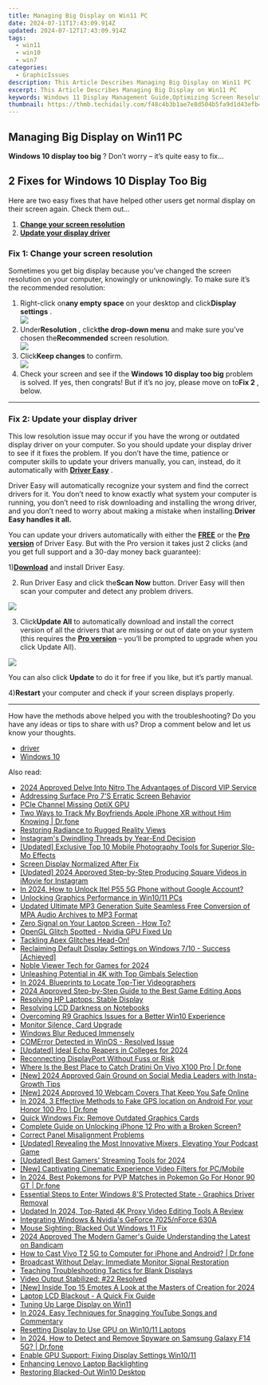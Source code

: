 ```yaml
---
title: Managing Big Display on Win11 PC
date: 2024-07-11T17:43:09.914Z
updated: 2024-07-12T17:43:09.914Z
tags:
  - win11
  - win10
  - win7
categories:
  - GraphicIssues
description: This Article Describes Managing Big Display on Win11 PC
excerpt: This Article Describes Managing Big Display on Win11 PC
keywords: Windows 11 Display Management Guide,Optimizing Screen Resolution,Enhancing Display Settings in Windows 11,Win11 Display Management Best Practices,Manage Big Display on Windows 11 PC,Maximizing Windows 11 Screen Real Estate,Large Display Configuration for Windows 11 Users
thumbnail: https://thmb.techidaily.com/f48c4b3b1ae7e8d504b5fa9d1d43efb4b89cbd743a49407bfffb933b836abc89.png
---
```


## Managing Big Display on Win11 PC

**Windows 10 display too big** ? Don’t worry – it’s quite easy to fix…

## 2 Fixes for Windows 10 Display Too Big

 Here are two easy fixes that have helped other users get normal display on their screen again. Check them out…

1. **[Change your screen resolution](#F1)**
2. [**Update your display driver**](#F2)

### **Fix 1: Change your screen resolution**

 Sometimes you get big display because you’ve changed the screen resolution on your computer, knowingly or unknowingly. To make sure it’s the recommended resolution:

1. Right-click on**any empty space** on your desktop and click**Display settings** .  
![](https://images.drivereasy.com/wp-content/uploads/2018/10/img_5bd2e21ce4cd4.jpg)
2. Under**Resolution** , click**the drop-down menu** and make sure you’ve chosen the**Recommended** screen resolution.  
![](https://images.drivereasy.com/wp-content/uploads/2018/10/img_5bd2e27ee9b46.jpg)
3. Click**Keep changes** to confirm.  
![](https://images.drivereasy.com/wp-content/uploads/2018/10/img_5bd2e308683d2.jpg)
4. Check your screen and see if the **Windows 10 display too big** problem is solved. If yes, then congrats! But if it’s no joy, please move on to**Fix 2** , below.

---

### **Fix 2: Update your display driver**

 This low resolution issue may occur if you have the wrong or outdated display driver on your computer. So you should update your display driver to see if it fixes the problem. If you don’t have the time, patience or computer skills to update your drivers manually, you can, instead, do it automatically with [**Driver Easy**](https://tools.techidaily.com/drivereasy/download/) .

 Driver Easy will automatically recognize your system and find the correct drivers for it. You don’t need to know exactly what system your computer is running, you don’t need to risk downloading and installing the wrong driver, and you don’t need to worry about making a mistake when installing.**Driver Easy handles it all.**

 You can update your drivers automatically with either the [**FREE**](https://tools.techidaily.com/drivereasy/download/) or the [**Pro version**](https://tools.techidaily.com/drivereasy/download/) of Driver Easy. But with the Pro version it takes just 2 clicks (and you get full support and a 30-day money back guarantee):

 1)[**Download**](https://tools.techidaily.com/drivereasy/download/) and install Driver Easy.

 2) Run Driver Easy and click the**Scan Now** button. Driver Easy will then scan your computer and detect any problem drivers.

![](https://images.drivereasy.com/wp-content/uploads/2018/10/img_5bd2ee46484b2.jpg)

 3) Click**Update All** to automatically download and install the correct version of all the drivers that are missing or out of date on your system (this requires the [**Pro version**](https://tools.techidaily.com/drivereasy/download/) – you’ll be prompted to upgrade when you click Update All).

![](https://images.drivereasy.com/wp-content/uploads/2018/10/img_5bd2ee5440679.jpg)

 You can also click **Update** to do it for free if you like, but it’s partly manual.

 4)**Restart** your computer and check if your screen displays properly.

---

 How have the methods above helped you with the troubleshooting? Do you have any ideas or tips to share with us? Drop a comment below and let us know your thoughts.

* [driver](https://tools.techidaily.com/drivereasy/download/)
* [Windows 10](https://tools.techidaily.com/drivereasy/download/)

<ins class="adsbygoogle"
     style="display:block"
     data-ad-format="autorelaxed"
     data-ad-client="ca-pub-7571918770474297"
     data-ad-slot="1223367746"></ins>



<ins class="adsbygoogle"
     style="display:block"
     data-ad-client="ca-pub-7571918770474297"
     data-ad-slot="8358498916"
     data-ad-format="auto"
     data-full-width-responsive="true"></ins>



<span class="atpl-alsoreadstyle">Also read:</span>
<div><ul>
<li><a href="https://discord-videos.techidaily.com/2024-approved-delve-into-nitro-the-advantages-of-discord-vip-service/"><u>2024 Approved  Delve Into Nitro  The Advantages of Discord VIP Service</u></a></li>
<li><a href="https://graphic-issues.techidaily.com/addressing-surface-pro-7s-erratic-screen-behavior/"><u>Addressing Surface Pro 7'S Erratic Screen Behavior</u></a></li>
<li><a href="https://graphic-issues.techidaily.com/pcie-channel-missing-optix-gpu/"><u>PCIe Channel Missing OptiX GPU</u></a></li>
<li><a href="https://ios-location-track.techidaily.com/two-ways-to-track-my-boyfriends-apple-iphone-xr-without-him-knowing-drfone-by-drfone-virtual-ios/"><u>Two Ways to Track My Boyfriends Apple iPhone XR without Him Knowing | Dr.fone</u></a></li>
<li><a href="https://graphic-issues.techidaily.com/restoring-radiance-to-rugged-reality-views/"><u>Restoring Radiance to Rugged Reality Views</u></a></li>
<li><a href="https://facebook.techidaily.com/instagrams-dwindling-threads-by-year-end-decision/"><u>Instagram's Dwindling Threads by Year-End Decision</u></a></li>
<li><a href="https://some-techniques.techidaily.com/updated-exclusive-top-10-mobile-photography-tools-for-superior-slo-mo-effects/"><u>[Updated] Exclusive Top 10 Mobile Photography Tools for Superior Slo-Mo Effects</u></a></li>
<li><a href="https://graphic-issues.techidaily.com/screen-display-normalized-after-fix/"><u>Screen Display Normalized After Fix</u></a></li>
<li><a href="https://instagram-videos.techidaily.com/updated-2024-approved-step-by-step-producing-square-videos-in-imovie-for-instagram/"><u>[Updated] 2024 Approved  Step-by-Step  Producing Square Videos in iMovie for Instagram</u></a></li>
<li><a href="https://unlock-android.techidaily.com/in-2024-how-to-unlock-itel-p55-5g-phone-without-google-account-by-drfone-android/"><u>In 2024, How to Unlock Itel P55 5G Phone without Google Account?</u></a></li>
<li><a href="https://graphic-issues.techidaily.com/unlocking-graphics-performance-in-win1011-pcs/"><u>Unlocking Graphics Performance in Win10/11 PCs</u></a></li>
<li><a href="https://voice-adjusting.techidaily.com/updated-ultimate-mp3-generation-suite-seamless-free-conversion-of-mpa-audio-archives-to-mp3-format/"><u>Updated Ultimate MP3 Generation Suite Seamless Free Conversion of MPA Audio Archives to MP3 Format</u></a></li>
<li><a href="https://graphic-issues.techidaily.com/zero-signal-on-your-laptop-screen-how-to/"><u>Zero Signal on Your Laptop Screen - How To?</u></a></li>
<li><a href="https://graphic-issues.techidaily.com/1719818160725-opengl-glitch-spotted-nvidia-gpu-fixed-up/"><u>OpenGL Glitch Spotted - Nvidia GPU Fixed Up</u></a></li>
<li><a href="https://graphic-issues.techidaily.com/1719818375975-tackling-apex-glitches-head-on/"><u>Tackling Apex Glitches Head-On!</u></a></li>
<li><a href="https://graphic-issues.techidaily.com/reclaiming-default-display-settings-on-windows-710-success-achieved/"><u>Reclaiming Default Display Settings on Windows 7/10 - Success [Achieved]</u></a></li>
<li><a href="https://desktop-recording.techidaily.com/noble-viewer-tech-for-games-for-2024/"><u>Noble Viewer Tech for Games for 2024</u></a></li>
<li><a href="https://vp-tips.techidaily.com/unleashing-potential-in-4k-with-top-gimbals-selection/"><u>Unleashing Potential in 4K with Top Gimbals Selection</u></a></li>
<li><a href="https://extra-lessons.techidaily.com/in-2024-blueprints-to-locate-top-tier-videographers/"><u>In 2024, Blueprints to Locate Top-Tier Videographers</u></a></li>
<li><a href="https://screen-activity-recording.techidaily.com/2024-approved-step-by-step-guide-to-the-best-game-editing-apps/"><u>2024 Approved  Step-by-Step Guide to the Best Game Editing Apps</u></a></li>
<li><a href="https://graphic-issues.techidaily.com/resolving-hp-laptops-stable-display/"><u>Resolving HP Laptops: Stable Display</u></a></li>
<li><a href="https://graphic-issues.techidaily.com/resolving-lcd-darkness-on-notebooks/"><u>Resolving LCD Darkness on Notebooks</u></a></li>
<li><a href="https://graphic-issues.techidaily.com/overcoming-r9-graphics-issues-for-a-better-win10-experience/"><u>Overcoming R9 Graphics Issues for a Better Win10 Experience</u></a></li>
<li><a href="https://graphic-issues.techidaily.com/monitor-silence-card-upgrade/"><u>Monitor Silence, Card Upgrade</u></a></li>
<li><a href="https://graphic-issues.techidaily.com/windows-blur-reduced-immensely/"><u>Windows Blur Reduced Immensely</u></a></li>
<li><a href="https://graphic-issues.techidaily.com/comerror-detected-in-winos-resolved-issue/"><u>COMError Detected in WinOS - Resolved Issue</u></a></li>
<li><a href="https://digital-screen-recording.techidaily.com/updated-ideal-echo-reapers-in-colleges-for-2024/"><u>[Updated] Ideal Echo Reapers in Colleges for 2024</u></a></li>
<li><a href="https://graphic-issues.techidaily.com/reconnecting-displayport-without-fuss-or-risk/"><u>Reconnecting DisplayPort Without Fuss or Risk</u></a></li>
<li><a href="https://change-location.techidaily.com/where-is-the-best-place-to-catch-dratini-on-vivo-x100-pro-drfone-by-drfone-virtual-android/"><u>Where Is the Best Place to Catch Dratini On Vivo X100 Pro | Dr.fone</u></a></li>
<li><a href="https://instagram-video-recordings.techidaily.com/new-2024-approved-gain-ground-on-social-media-leaders-with-insta-growth-tips/"><u>[New] 2024 Approved  Gain Ground on Social Media Leaders with Insta-Growth Tips</u></a></li>
<li><a href="https://desktop-recording.techidaily.com/new-2024-approved-10-webcam-covers-that-keep-you-safe-online/"><u>[New] 2024 Approved  10 Webcam Covers That Keep You Safe Online</u></a></li>
<li><a href="https://android-location.techidaily.com/in-2024-3-effective-methods-to-fake-gps-location-on-android-for-your-honor-100-pro-drfone-by-drfone-virtual/"><u>In 2024, 3 Effective Methods to Fake GPS location on Android For your Honor 100 Pro | Dr.fone</u></a></li>
<li><a href="https://graphic-issues.techidaily.com/quick-windows-fix-remove-outdated-graphics-cards/"><u>Quick Windows Fix: Remove Outdated Graphics Cards</u></a></li>
<li><a href="https://ios-unlock.techidaily.com/complete-guide-on-unlocking-iphone-12-pro-with-a-broken-screen-by-drfone-ios/"><u>Complete Guide on Unlocking iPhone 12 Pro with a Broken Screen?</u></a></li>
<li><a href="https://graphic-issues.techidaily.com/correct-panel-misalignment-problems/"><u>Correct Panel Misalignment Problems</u></a></li>
<li><a href="https://extra-approaches.techidaily.com/updated-revealing-the-most-innovative-mixers-elevating-your-podcast-game/"><u>[Updated] Revealing the Most Innovative Mixers, Elevating Your Podcast Game</u></a></li>
<li><a href="https://facebook-record-videos.techidaily.com/updated-best-gamers-streaming-tools-for-2024/"><u>[Updated] Best Gamers' Streaming Tools for 2024</u></a></li>
<li><a href="https://extra-information.techidaily.com/new-captivating-cinematic-experience-video-filters-for-pcmobile/"><u>[New] Captivating Cinematic Experience  Video Filters for PC/Mobile</u></a></li>
<li><a href="https://pokemon-go-android.techidaily.com/in-2024-best-pokemons-for-pvp-matches-in-pokemon-go-for-honor-90-gt-drfone-by-drfone-virtual-android/"><u>In 2024, Best Pokemons for PVP Matches in Pokemon Go For Honor 90 GT | Dr.fone</u></a></li>
<li><a href="https://graphic-issues.techidaily.com/essential-steps-to-enter-windows-8s-protected-state-graphics-driver-removal/"><u>Essential Steps to Enter Windows 8'S Protected State - Graphics Driver Removal</u></a></li>
<li><a href="https://video-ai-editor.techidaily.com/updated-in-2024-top-rated-4k-proxy-video-editing-tools-a-review/"><u>Updated In 2024, Top-Rated 4K Proxy Video Editing Tools A Review</u></a></li>
<li><a href="https://graphic-issues.techidaily.com/integrating-windows-and-nvidias-geforce-7025nforce-630a/"><u>Integrating Windows & Nvidia's GeForce 7025/nForce 630A</u></a></li>
<li><a href="https://graphic-issues.techidaily.com/mouse-sighting-blacked-out-windows-11-fix/"><u>Mouse Sighting: Blacked Out Windows 11 Fix</u></a></li>
<li><a href="https://screen-activity-recording.techidaily.com/2024-approved-the-modern-gamers-guide-understanding-the-latest-on-bandicam/"><u>2024 Approved  The Modern Gamer's Guide  Understanding the Latest on Bandicam</u></a></li>
<li><a href="https://screen-mirror.techidaily.com/how-to-cast-vivo-t2-5g-to-computer-for-iphone-and-android-drfone-by-drfone-android/"><u>How to Cast Vivo T2 5G to Computer for iPhone and Android? | Dr.fone</u></a></li>
<li><a href="https://graphic-issues.techidaily.com/broadcast-without-delay-immediate-monitor-signal-restoration/"><u>Broadcast Without Delay: Immediate Monitor Signal Restoration</u></a></li>
<li><a href="https://graphic-issues.techidaily.com/teaching-troubleshooting-tactics-for-blank-displays/"><u>Teaching Troubleshooting Tactics for Blank Displays</u></a></li>
<li><a href="https://graphic-issues.techidaily.com/video-output-stabilized-22-resolved/"><u>Video Output Stabilized: #22 Resolved</u></a></li>
<li><a href="https://discord-videos.techidaily.com/new-inside-top-15-emotes-a-look-at-the-masters-of-creation-for-2024/"><u>[New] Inside Top 15 Emotes  A Look at the Masters of Creation for 2024</u></a></li>
<li><a href="https://graphic-issues.techidaily.com/laptop-lcd-blackout-a-quick-fix-guide/"><u>Laptop LCD Blackout - A Quick Fix Guide</u></a></li>
<li><a href="https://graphic-issues.techidaily.com/tuning-up-large-display-on-win11/"><u>Tuning Up Large Display on Win11</u></a></li>
<li><a href="https://youtube-zero.techidaily.com/24-easy-techniques-for-snagging-youtube-songs-and-commentary/"><u>In 2024, Easy Techniques for Snagging YouTube Songs and Commentary</u></a></li>
<li><a href="https://graphic-issues.techidaily.com/resetting-display-to-use-gpu-on-win1011-laptops/"><u>Resetting Display to Use GPU on Win10/11 Laptops</u></a></li>
<li><a href="https://android-location-track.techidaily.com/in-2024-how-to-detect-and-remove-spyware-on-samsung-galaxy-f14-5g-drfone-by-drfone-virtual-android/"><u>In 2024, How to Detect and Remove Spyware on Samsung Galaxy F14 5G? | Dr.fone</u></a></li>
<li><a href="https://graphic-issues.techidaily.com/enable-gpu-support-fixing-display-settings-win1011/"><u>Enable GPU Support: Fixing Display Settings Win10/11</u></a></li>
<li><a href="https://graphic-issues.techidaily.com/enhancing-lenovo-laptop-backlighting/"><u>Enhancing Lenovo Laptop Backlighting</u></a></li>
<li><a href="https://graphic-issues.techidaily.com/restoring-blacked-out-win10-desktop/"><u>Restoring Blacked-Out Win10 Desktop</u></a></li>
</ul></div>
